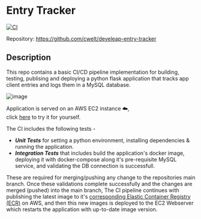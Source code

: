 # Entry Tracker

[![CI](https://github.com/cwelt/develeap-entry-tracker/actions/workflows/ci.yml/badge.svg?branch=main)](https://github.com/cwelt/develeap-entry-tracker/actions/workflows/ci.yml)

Repository: https://github.com/cwelt/develeap-entry-tracker

## Description 
This repo contains a basic CI/CD pipeline implementation for building, testing, publising and deploying a python flask application that tracks app client entries
and logs them in a MySQL database. 

![image](https://github.com/user-attachments/assets/d7e9ec8c-2fa3-4d53-afa0-e4b429b70467)

Application is served on an AWS EC2 instance ☁️,  
click [here](http://ec2-3-108-42-106.ap-south-1.compute.amazonaws.com:5000/) to try it for yourself. 

The CI includes the following tests - 
* **_Unit Tests_** for setting a python environment, installing dependencies & running the application.
* **_Integration Tests_** that includes build the application's docker image, deploying it with docker-compose along it's pre-requisite MySQL service, and validating the DB connection is successfull.

These are required for merging/pushing any change to the repositories main branch.
Once these validations complete successfully and the changes are merged (pushed) into the main branch, 
The CI pipeline continues with publishing the latest image to it's [corresponding Elastic Container Registry (ECR)](https://ap-south-1.console.aws.amazon.com/ecr/repositories/public/216989112318/develeap/entry-tracker?region=ap-south-1) on AWS, and then this new images is deployed to the EC2 Webserver which restarts the application with up-to-date image version. 
